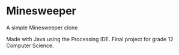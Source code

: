 # Minesweeper
A simple Minesweeper clone

Made with Java using the Processing IDE. Final project for grade 12 Computer Science.
